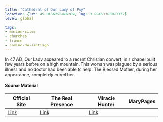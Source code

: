 ```yaml
---
title: "Cathedral of Our Lady of Puy"
location: {lat: 45.0456296446269, lng: 3.88463383893332}
level: global

tags:
- marian-sites
- churches
- france
- camino-de-santiago
---
```


In 47 AD, Our Lady appeared to a recent Christian convert, in a chapel built few years before on a high mountain. This woman was plagued by a serious illness and no doctor had been able to help.  The Blessed Mother, during her appearance, completely cured her.

#### Source Material

| Official Site | The Real Presence | Miracle Hunter | MaryPages |
| --- | --- | --- | --- |
| [Link](https://www.cathedraledupuy.org/) | [Link](http://www.therealpresence.org/eucharst/misc/BVM/68_LE_PUY_60x96.pdf) | [Link](https://www.miraclehunter.com/marian_apparitions/approved_apparitions/lepuy/index.html) | |


